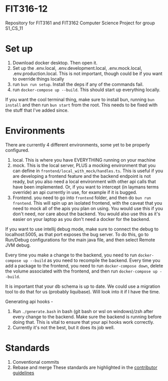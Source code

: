 # FIT316-12
Repository for FIT3161 and FIT3162 Computer Science Project for group S1_CS_11

# Set up
1. Download docker desktop. Then open it.
2. Set up the .env.local, .env.development.local, .env.mock.local, .env.production.local. This is not important, though could be if you want to override things locally
3. run `bun run setup`. Install the deps if any of the commands fail.
4. run `docker-compose up --build`. This should start up everything locally.

If you want the cool terminal thing, make sure to install bun, running `bun install` and then run `bun start` from the root. This needs to be fixed with the stuff that I've added since.

# Environments
There are currently 4 different environments, some yet to be properly configured.
1. local. This is where you have EVERYTHING running on your machine
2. mock. This is the local server, PLUS a mocking environment that you can define in `frontend/local_with_mock/handles.ts`. This is useful if you are developing a frontend feature and the backend endpoint is not ready, but you also need a local environment with other api calls that have been implemented. Or, if you want to intercept (in laymans terms override) an api currently in use, for example if it is bugged.
3. Frontend. you need to go into `frontend` folder, and then do `bun run frontend`. This will spin up an isolated frontend, with the caveat that you need to mock all of the apis you plan on using. You would use this if you don't need, nor care about the backend. You would also use this as it's easier on your laptop as you don't need a docker for the backend.

If you want to use intellij debug mode, make sure to connect the debug to localhost:5005, as that port exposes the bug server. To do this, go to Run/Debug configurations for the main java file, and then select Remote JVM debug.

Every time you make a change to the backend, you need to run `docker-compose up --build` as you need to recompile the backend.
Every time you add a package to the frontend, you need to run `docker-compose down`, delete the volume associated with the frontend, and then run `docker-compose up --build`.

It is important that your db schema is up to date. We could use a migration tool to do that for us (probably liquibase). Will look into it if I have the time.

Generating api hooks -
1. Run `./generate.bash` in bash (git bash or wsl on windows)/zsh after every change to the backend. Make sure the backend is running before doing that. This is vital to ensure that your api hooks work correctly.
2. Currently it's not the best, but it does its job well.

# Standards
1. Conventional commits
2. Rebase and merge
These standards are highlighted in the [contributor guidelines](https://avian-annotator.atlassian.net/wiki/x/AgD6)

